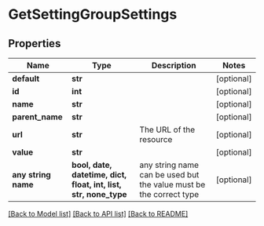 # GetSettingGroupSettings


## Properties
Name | Type | Description | Notes
------------ | ------------- | ------------- | -------------
**default** | **str** |  | [optional] 
**id** | **int** |  | [optional] 
**name** | **str** |  | [optional] 
**parent_name** | **str** |  | [optional] 
**url** | **str** | The URL of the resource | [optional] 
**value** | **str** |  | [optional] 
**any string name** | **bool, date, datetime, dict, float, int, list, str, none_type** | any string name can be used but the value must be the correct type | [optional]

[[Back to Model list]](../README.md#documentation-for-models) [[Back to API list]](../README.md#documentation-for-api-endpoints) [[Back to README]](../README.md)


